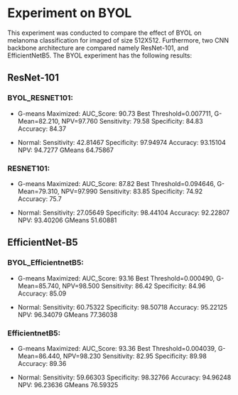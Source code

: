 # Experiment on BYOL

This experiment was conducted to compare the effect of BYOL on melanoma classification for imaged of size 512X512. Furthermore, two CNN backbone architecture are compared namely ResNet-101, and EfficientNetB5. The BYOL experiment has the following results:

## ResNet-101

### BYOL_RESNET101: 

- G-means Maximized: AUC_Score: 90.73 Best Threshold=0.007711, G-Mean=82.210, NPV=97.760 Sensitivity: 79.58 Specificity: 84.83 Accuracy: 84.37

- Normal: Sensitivity: 42.81467 Specificity: 97.94974 Accuracy: 93.15104 NPV: 94.7277 GMeans 64.75867

### RESNET101:

- G-means Maximized: AUC_Score: 87.82 Best Threshold=0.094646, G-Mean=79.310, NPV=97.990 Sensitivity: 83.85 Specificity: 74.92 Accuracy: 75.7

- Normal: Sensitivity: 27.05649 Specificity: 98.44104 Accuracy: 92.22807 NPV: 93.40206 GMeans 51.60881

## EfficientNet-B5

### BYOL_EfficientnetB5: 

- G-means Maximized: AUC_Score: 93.16 Best Threshold=0.000490, G-Mean=85.740, NPV=98.500 Sensitivity: 86.42 Specificity: 84.96 Accuracy: 85.09

- Normal: Sensitivity: 60.75322 Specificity: 98.50718 Accuracy: 95.22125 NPV: 96.34079 GMeans 77.36038

### EfficientnetB5:

- G-means Maximized: AUC_Score: 93.36 Best Threshold=0.004039, G-Mean=86.440, NPV=98.230 Sensitivity: 82.95 Specificity: 89.98 Accuracy: 89.36

- Normal: Sensitivity: 59.66303 Specificity: 98.32766 Accuracy: 94.96248 NPV: 96.23636 GMeans 76.59325
